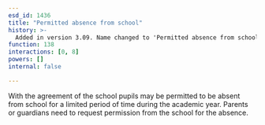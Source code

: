 ```yaml
---
esd_id: 1436
title: "Permitted absence from school"
history: >-
  Added in version 3.09. Name changed to 'Permitted absence from school' and scope notes revised in version 4.00.
function: 138
interactions: [0, 8]
powers: []
internal: false

---
```


With the agreement of the school pupils may be permitted to be absent from school for a limited period of time during the academic year.  Parents or guardians need to request permission from the school for the absence.

